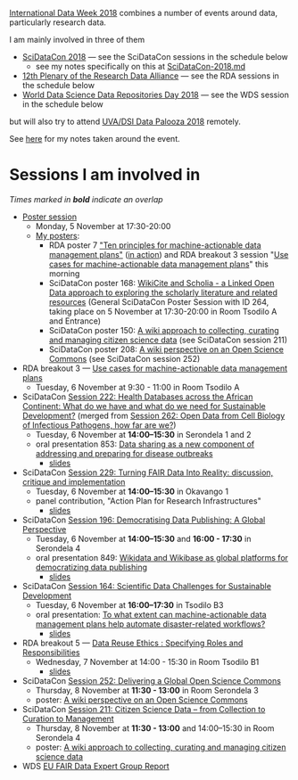 [International Data Week 2018](http://internationaldataweek.org/programme-overview) combines a number of events around data, particularly research data.

I am mainly involved in three of them
- [SciDataCon 2018](https://www.scidatacon.org/IDW2018/programme/) &mdash; see the SciDataCon sessions in the schedule below
  - see my notes specifically on this at [SciDataCon-2018.md](SciDataCon-2018.md)
- [12th Plenary of the Research Data Alliance](http://www.internationaldataweek.org/rda-12th-plenary) &mdash; see the RDA sessions in the schedule below
- [World Data Science Data Repositories Day 2018](https://www.icsu-wds.org/events/wds-events/data-repositories-day-2018) &mdash; see the WDS session in the schedule below

but will also try to attend [UVA/DSI Data Palooza 2018](https://dsi.virginia.edu/datapalooza2018) remotely.

See [here](https://github.com/Daniel-Mietchen/events/issues/211) for my notes taken around the event.

# Sessions I am involved in

*Times marked in **bold** indicate an overlap*

- [Poster session](https://www.scidatacon.org/IDW2018/posters/)
  - Monday, 5 November at 17:30-20:00
  - [My posters](https://www.wikidata.org/wiki/User:Daniel_Mietchen/International_Data_Week_2018): 
    - RDA poster 7 ["Ten principles for machine-actionable data management plans"](https://www.rd-alliance.org/rdas-12th-plenary-poster-session) ([in action](https://twitter.com/GigaScience/status/1059447556684607488)) and RDA breakout 3 session "[Use cases for machine-actionable data management plans](https://www.rd-alliance.org/wg-dmp-common-standards-rda-12th-plenary-meeting)" this morning
    - SciDataCon poster 168: [WikiCite and Scholia - a Linked Open Data approach to exploring the scholarly literature and related resources](https://www.scidatacon.org/IDW2018/sessions/264/poster/168/) (General SciDataCon Poster Session with ID 264, taking place on 5 November at 17:30-20:00 in Room Tsodilo A and Entrance)
    - SciDataCon poster 150: [A wiki approach to collecting, curating and managing citizen science data](https://www.scidatacon.org/IDW2018/sessions/211/poster/150/) (see SciDataCon session 211)
    - SciDataCon poster 208: [A wiki perspective on an Open Science Commons](https://www.scidatacon.org/IDW2018/sessions/252/poster/208/) (see SciDataCon session 252)
- RDA breakout 3 &mdash; [Use cases for machine-actionable data management plans](https://www.rd-alliance.org/wg-dmp-common-standards-rda-12th-plenary-meeting)
  - Tuesday, 6 November at 9:30 - 11:00 in Room Tsodilo A
- SciDataCon [Session 222: Health Databases across the African Continent: What do we have and what do we need for Sustainable Development?](https://www.scidatacon.org/IDW2018/sessions/222/) (merged from [Session 262: Open Data from Cell Biology of Infectious Pathogens, how far are we?](https://www.scidatacon.org/IDW2018/sessions/262/))
  - Tuesday, 6 November at **14:00–15:30** in Serondela 1 and 2
  - oral presentation 853: [Data sharing as a new component of addressing and preparing for disease outbreaks](https://www.scidatacon.org/IDW2018/sessions/262/paper/853/) 
    - [slides](https://github.com/Daniel-Mietchen/events/blob/master/SciDataCon-2018-data-sharing.md)
- SciDataCon [Session 229: Turning FAIR Data Into Reality: discussion, critique and implementation](https://www.scidatacon.org/IDW2018/sessions/229/)
  - Tuesday, 6 November at **14:00–15:30** in Okavango 1
  - panel contribution, "Action Plan for Research Infrastructures"
    - [slides](https://drive.google.com/file/d/1xpSt52_I-EspQl4x_ttI5XxaWqp_W6Vz/view?usp=sharing)
- SciDataCon [Session 196: Democratising Data Publishing: A Global Perspective](https://www.scidatacon.org/IDW2018/sessions/196/)
  - Tuesday, 6 November at **14:00–15:30** and **16:00 - 17:30** in Serondela 4
  - oral presentation 849: [Wikidata and Wikibase as global platforms for democratizing data publishing](https://www.scidatacon.org/IDW2018/sessions/196/paper/849/)
    - [slides](https://docs.google.com/presentation/d/1lqrgbA-Z0BQmkXDqDZtdR6EbHqDl0MM9POeyqmHG6KE/edit)
- SciDataCon [Session 164: Scientific Data Challenges for Sustainable Development](https://www.scidatacon.org/IDW2018/sessions/164/)
  - Tuesday, 6 November at **16:00–17:30** in Tsodilo B3
  - oral presentation: [To what extent can machine-actionable data management plans help automate disaster-related workflows?](https://www.scidatacon.org/IDW2018/sessions/164/paper/926/)
    - [slides](SciDataCon-2018-maDMPs-for-disaster-data-management.md)
- RDA breakout 5 &mdash; [Data Reuse Ethics : Specifying Roles and Responsibilities](https://www.rd-alliance.org/ig-ethics-and-social-aspects-data-rda-12th-plenary-meeting)
  - Wednesday, 7 November at 14:00 - 15:30 in Room Tsodilo B1
    - [slides](https://docs.google.com/presentation/d/1weJvgcMYgJ1vfhyJ6SE5hHDwrSZ7dk_DkfLIKO1f5kU/edit)
- SciDataCon [Session 252: Delivering a Global Open Science Commons](https://www.scidatacon.org/IDW2018/sessions/252/)
  - Thursday, 8 November at **11:30 - 13:00** in Room Serondela 3
  - poster: [A wiki perspective on an Open Science Commons](https://www.scidatacon.org/IDW2018/sessions/252/poster/208/)
- SciDataCon [Session 211: Citizen Science Data – from Collection to Curation to Management](https://www.scidatacon.org/IDW2018/sessions/211/)
  - Thursday, 8 November at **11:30 - 13:00** and 14:00–15:30 in Room Serondela 4
  - poster: [A wiki approach to collecting, curating and managing citizen science data](https://www.scidatacon.org/IDW2018/sessions/211/poster/150/)
- WDS [EU FAIR Data Expert Group Report](https://www.icsu-wds.org/files/data-repositories-day-draft-agenda.pdf)
